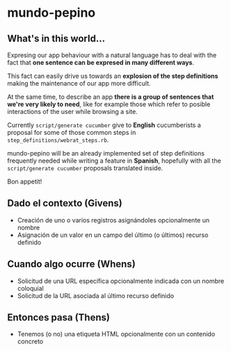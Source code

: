 # mundo-pepino

## What's in this world...

Expresing our app behaviour with a natural language has to deal with the fact that **one sentence can be expresed in many different ways**.

This fact can easily drive us towards an **explosion of the step definitions** making the maintenance of our app more difficult. 

At the same time, to describe an app **there is a group of sentences that we're very likely to need**, like for example those which refer to posible interactions of the user while browsing a site.

Currently `script/generate cucumber` give to **English** cucumberists a proposal for some of those common steps in `step_definitions/webrat_steps.rb`.

mundo-pepino will be an already implemented set of step definitions frequently needed while writing a feature in **Spanish**, hopefully with all the `script/generate cucumber` proposals translated inside.

Bon appetit!

## Dado el contexto (Givens)

* Creación de uno o varios registros asignándoles opcionalmente un nombre
* Asignación de un valor en un campo del último (o últimos) recurso definido

## Cuando algo ocurre (Whens)

* Solicitud de una URL específica opcionalmente indicada con un nombre coloquial
* Solicitud de la URL asociada al último recurso definido

## Entonces pasa (Thens)

* Tenemos (o no) una etiqueta HTML opcionalmente con un contenido concreto

